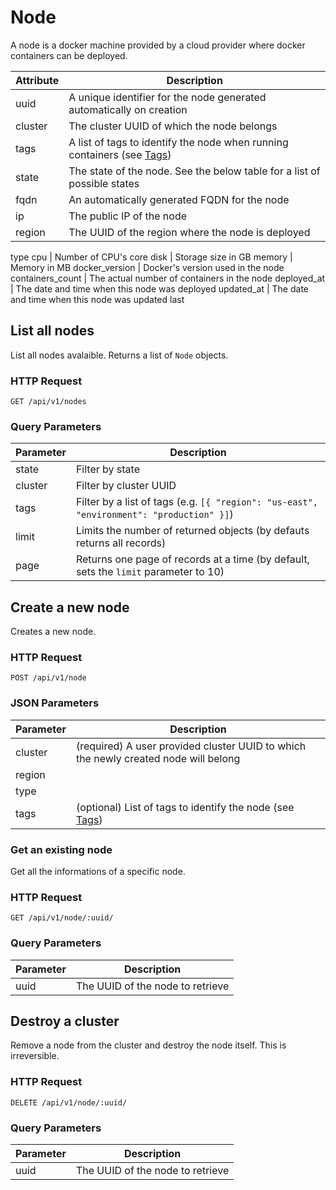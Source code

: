 # Node

A node is a docker machine provided by a cloud provider where docker containers
can be deployed.

Attribute   | Description
----------- | -----------
uuid        | A unique identifier for the node generated automatically on creation
cluster     | The cluster UUID of which the node belongs
tags        | A list of tags to identify the node when running containers (see [Tags](/api/tags))
state       | The state of the node. See the below table for a list of possible states
fqdn        | An automatically generated FQDN for the node
ip          | The public IP of the node
region      | The UUID of the region where the node is deployed
type
cpu         | Number of CPU's core
disk        | Storage size in GB
memory      | Memory in MB
docker_version | Docker's version used in the node
containers_count | The actual number of containers in the node
deployed_at | The date and time when this node was deployed
updated_at  | The date and time when this node was updated last

## List all nodes

List all nodes avalaible. Returns a list of `Node` objects.

### HTTP Request

`GET /api/v1/nodes`

### Query Parameters

Parameter   | Description
---------   | -----------
state       | Filter by state
cluster     | Filter by cluster UUID
tags        | Filter by a list of tags (e.g. `[{ "region": "us-east", "environment": "production" }]`)
limit       | Limits the number of returned objects (by defauts returns all records)
page        | Returns one page of records at a time (by default, sets the `limit` parameter to 10)

## Create a new node

Creates a new node.

### HTTP Request

`POST /api/v1/node`

### JSON Parameters

Parameter | Description
--------- | -----------
cluster  | (required) A user provided cluster UUID to which the newly created node will belong
region |
type |
tags     | (optional) List of tags to identify the node (see [Tags](/api/tags))

### Get an existing node

Get all the informations of a specific node.

### HTTP Request

`GET /api/v1/node/:uuid/`

### Query Parameters

Parameter | Description
--------- | -----------
uuid | The UUID of the node to retrieve

## Destroy a cluster

Remove a node from the cluster and destroy the node itself. This is irreversible.

### HTTP Request

`DELETE /api/v1/node/:uuid/`

### Query Parameters

Parameter | Description
--------- | -----------
uuid | The UUID of the node to retrieve
